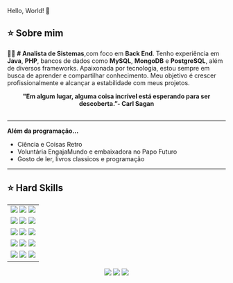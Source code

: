 Hello, World! 👋

 
## ⭐️ Sobre mim

👩‍💻 **# Analista de Sistemas**,com foco em **Back End**. Tenho experiência em **Java**, **PHP**, bancos de dados como **MySQL**, **MongoDB** e **PostgreSQL**, além de diversos frameworks. Apaixonada por tecnologia, estou sempre em busca de aprender e compartilhar conhecimento. Meu objetivo é crescer profissionalmente e alcançar a estabilidade com meus projetos.



<div align='center'>
  <b>"Em algum lugar, alguma coisa incrível está esperando para ser descoberta.”- Carl Sagan</b>
</div><br>


---

<b>Além da programação...</b>

- Ciência e Coisas Retro 
- Voluntária EngajaMundo e embaixadora no Papo Futuro
- Gosto de ler, livros classicos e programação
------

## ⭐️ Hard Skills

<div align="center">

<table>
  <tr>
    <td align="center">
      <img src="https://img.shields.io/badge/Python-FFD43B?style=for-the-badge&logo=python&logoColor=blue">
      <img src="https://img.shields.io/badge/JavaScript-323330?style=for-the-badge&logo=javascript&logoColor=F7DF1E">
      <img src="https://img.shields.io/badge/Java-ED8B00?style=for-the-badge&logo=java&logoColor=white">
    </td>
  </tr>
  <tr>
    <td align="center">
      <img src="https://img.shields.io/badge/Kotlin-0095D5?style=for-the-badge&logo=kotlin&logoColor=white">
      <img src="https://img.shields.io/badge/PHP-777BB4?style=for-the-badge&logo=php&logoColor=white">
      <img src="https://img.shields.io/badge/C-00599C?style=for-the-badge&logo=c&logoColor=white">
    </td>
  </tr>
  <tr>
    <td align="center">
      <img src="https://img.shields.io/badge/Flutter-02569B?style=for-the-badge&logo=flutter&logoColor=white">
      <img src="https://img.shields.io/badge/Arduino-00979C?style=for-the-badge&logo=Arduino&logoColor=white">
      <img src="https://img.shields.io/badge/json-5E5C5C?style=for-the-badge&logo=json&logoColor=white">
    </td>
  </tr>
  <tr>
    <td align="center">
      <img src="https://img.shields.io/badge/Git-F05032?style=for-the-badge&logo=git&logoColor=white">
      <img src="https://img.shields.io/badge/GitHub-181717?style=for-the-badge&logo=github&logoColor=white">
      <img src="https://img.shields.io/badge/Adobe%20XD-660066?style=for-the-badge&logo=AdobeXD&logoColor=white">
    </td>
  </tr>
  <tr>
    <td align="center">
      <img src="https://img.shields.io/badge/Microsoft%20SQL%20Server-CC2927?style=for-the-badge&logo=microsoft%20sql%20server&logoColor=white">
      <img src="https://img.shields.io/badge/AWS-232F3E?style=for-the-badge&logo=amazon-aws&logoColor=white">
      <img src="https://img.shields.io/badge/Azure-0078D4?style=for-the-badge&logo=microsoft-azure&logoColor=white">
    </td>
  </tr>
</table>

</div>


<div align="center">
  <!-- Work Links -->
  <a href="https://github.com/Kell22-mkt" target="_blank"><img src="https://img.shields.io/badge/GitHub-100000?style=for-the-badge&logo=github&logoColor=white" target="_blank"></a>
  <a href="https://www.linkedin.com/in/andreinaoliveira/" target="_blank"><img src="https://img.shields.io/badge/-LinkedIn-%230077B5?style=for-the-badge&logo=linkedin&logoColor=white" target="_blank"></a>
  <a href="kellyckarolin@gmail.com"><img src="https://img.shields.io/badge/Gmail-D14836?style=for-the-badge&logo=gmail&logoColor=white"></a>
  <!-- YT Links -->
